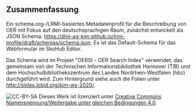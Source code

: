 ## Zusammenfassung

Ein schema.org-/LRMI-basiertes Metadatenprofil für die Beschreibung von OER mit Fokus auf den deutschsprachigen Raum, 
zunächst entwickelt als JSON Schema: https://dini-ag-kim.github.io/lrmi-profile/draft/schemas/schema.json. 
Es ist das Default-Schema für das Webformular im SkoHub Editor.


Das Schema wird im Projekt "OERSI – OER Search Index" verwendet, 
das gemeinsam von der Technischen Informationsbibliothek Hannover (TIB) und 
dem Hochschulbibliothekszentrum des Landes Nordrhein-Westfalen (hbz) durchgeführt wird. 
Zum Hintergrund siehe auch die Folien unter http://slides.lobid.org/kim-ws-2020/.

<p class="copyright">
    <img alt="CC-BY-SA" src="https://i.creativecommons.org/l/by-sa/4.0/80x15.png" />
    Dieses Werk ist lizenziert unter
    <a rel="license" href="http://creativecommons.org/licenses/by-sa/4.0/">
    Creative Commons Namensnennung/Weitergabe unter gleichen Bedingungen 4.0</a>.
</p>

